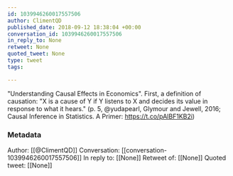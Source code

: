 ```yaml
---
id: 1039946260017557506
author: ClimentQD
published_date: 2018-09-12 18:38:04 +00:00
conversation_id: 1039946260017557506
in_reply_to: None
retweet: None
quoted_tweet: None
type: tweet
tags:

---
```


"Understanding Causal Effects in Economics". First, a definition of causation: "X is a cause of Y if Y listens to X and decides its value in response to what it hears." (p. 5, @yudapearl, Glymour and Jewell, 2016; Causal Inference in Statistics. A Primer: https://t.co/pAlBF1KB2i)

### Metadata

Author: [[@ClimentQD]]
Conversation: [[conversation-1039946260017557506]]
In reply to: [[None]]
Retweet of: [[None]]
Quoted tweet: [[None]]
